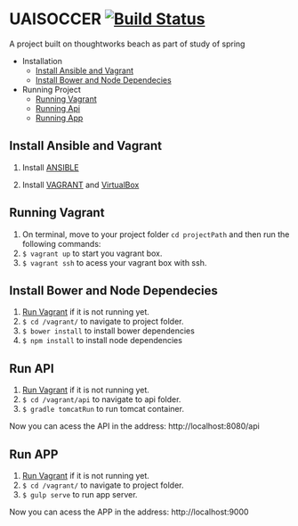 # UAISOCCER [![Build Status](https://snap-ci.com/raigons/uaisoccer/branch/master/build_image)](https://snap-ci.com/raigons/uaisoccer/branch/master)
A project built on thoughtworks beach as part of study of spring

* Installation
  * [Install Ansible and Vagrant](https://github.com/raigons/uaisoccer#install-ansible-and-vagrant)
  * [Install Bower and Node Dependecies](https://github.com/raigons/uaisoccer#install-bower-and-node-dependencies)
* Running Project
  * [Running Vagrant](https://github.com/raigons/uaisoccer#running-vagrant)  
  * [Running Api](https://github.com/raigons/uaisoccer#run-api) 
  * [Running App](https://github.com/raigons/uaisoccer#run-app) 

## Install Ansible and Vagrant

1. Install [ANSIBLE](http://www.ansible.com "ansible")

2. Install [VAGRANT](http://www.vagrantup.com/ "vagrant") and [VirtualBox](https://www.virtualbox.org/wiki/Downloads "virtualbox")

## Running Vagrant

1. On terminal, move to your project folder `cd projectPath` and then run the following commands:
2. `$ vagrant up` to start you vagrant box.
3. `$ vagrant ssh` to acess your vagrant box with ssh.

## Install Bower and Node Dependecies 

1. [Run Vagrant](https://github.com/raigons/uaisoccer#running-vagrant) if it is not running yet.
2. `$ cd /vagrant/` to navigate to project folder.
3. `$ bower install` to install bower dependencies
4. `$ npm install` to install node dependencies

## Run API

1. [Run Vagrant](https://github.com/raigons/uaisoccer#running-vagrant) if it is not running yet.
2. `$ cd /vagrant/api` to navigate to api folder.
3. `$ gradle tomcatRun` to run tomcat container.

Now you can acess the API in the address: http://localhost:8080/api

## Run APP

1. [Run Vagrant](https://github.com/raigons/uaisoccer#running-vagrant) if it is not running yet.
2. `$ cd /vagrant/` to navigate to project folder.
3. `$ gulp serve` to run app server.
 
Now you can acess the APP in the address: http://localhost:9000

